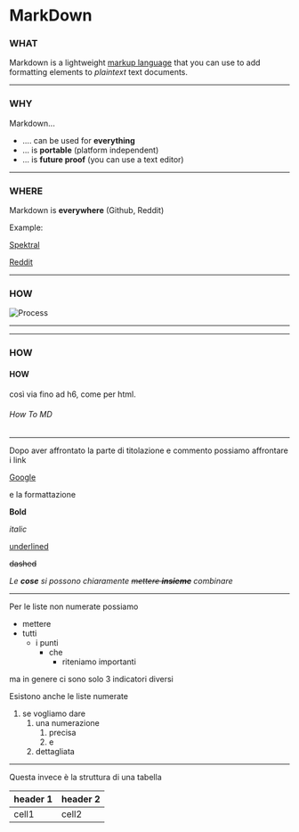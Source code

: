 # MarkDown

### WHAT

Markdown is a lightweight <u>markup language</u> that you can use to add formatting elements to *plaintext* text documents.

---

### WHY

Markdown...

- .... can be used for **everything**
- ... is **portable**  (platform independent)
- ... is **future proof** (you can use a text editor)

---

### WHERE

Markdown is **everywhere** (Github, Reddit)

Example:

[Spektral](https://github.com/danielegrattarola/spektral)

[Reddit](https://www.reddit.com/wiki/markdown)

---

### HOW

![Process](https://d33wubrfki0l68.cloudfront.net/75cdd78aba218a9abbfe91d2ba2cf540a7502d8c/553fa/assets/images/process.png)

---

---

### HOW

<!-- ### HOW ### -->

<!-- Titolo H3 -->

#### HOW ####

<!-- #### HOW #### -->

<!-- Titolo H4 -->

così via fino ad h6, come per html.

###### How To MD ######

<!-- ###### How To MD ###### -->

<!-- Titolo H6 -->

---

<!-- --- -->

Dopo aver affrontato la parte di titolazione e commento possiamo affrontare i link

[Google](google.com)

<!-- [Qua scrivo il testo che voglio "hyperlinkare"](e qua metto il link effettivo) -->

e la formattazione

__Bold__

<!-- __bold__ -->

_italic_

<!-- _italic_ -->

<u>underlined</u>

<!-- <u>underlined</u> -->

~~dashed~~

<!-- ~~dashed~~ -->

_Le __cose__ si possono chiaramente ~~mettere __insieme__~~ combinare_

---

Per le liste non numerate possiamo

- mettere
- tutti
  - i punti
    - che
      - riteniamo importanti

ma in genere ci sono solo 3 indicatori diversi

<!-- - mettere -->

<!-- 	- tutti -->

<!-- 		- i punti-->

<!-- 			- che -->



Esistono anche le liste numerate

1. se vogliamo dare
   1. una numerazione
      1. precisa
      2. e
   2. dettagliata

<!-- 1. se vogliamo dare -->

<!-- 	1. una numerazione -->

<!-- 		1. precisa -->

<!-- 		2. e -->

<!-- 	2. dettagliata -->

---

Questa invece è la struttura di una tabella

| header 1 | header 2 |
| -------- | -------- |
| cell1    | cell2    |

<!-- | header 1 | header 2 | </div> -->

<!-- e l'editor autocompleta (nella maggior parte dei casi) -->
